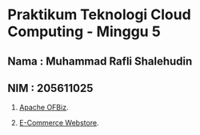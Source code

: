 Praktikum Teknologi Cloud Computing - Minggu 5
=====================

Nama : Muhammad Rafli Shalehudin
--------
NIM : 205611025
--------

1. [Apache OFBiz](https://github.com/muhraflesh/tekn-cloud-computing/blob/main/minggu-05/apache_ofbiz.md).

2. [E-Commerce Webstore](https://github.com/muhraflesh/tekn-cloud-computing/blob/main/minggu-05/ecommerce_webstore.md).

